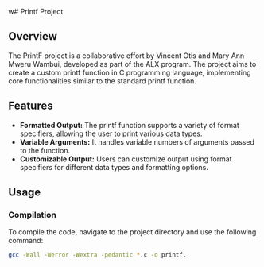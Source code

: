 w# Printf Project
 
## Overview 

The PrintF project is a collaborative effort by Vincent Otis and Mary Ann Mweru Wambui,  developed as part of the ALX program. The project aims to create a custom printf function in C programming language, implementing core functionalities similar to the standard printf function. 


## Features 

- **Formatted Output:** The printf function supports a variety of format specifiers, allowing the user to print various data types.
- **Variable Arguments:** It handles variable numbers of arguments passed to the function.
- **Customizable Output:** Users can customize output using format specifiers for different data types and formatting options.

## Usage

### Compilation

To compile the code, navigate to the project directory and use the following command:

```bash
gcc -Wall -Werror -Wextra -pedantic *.c -o printf. 

